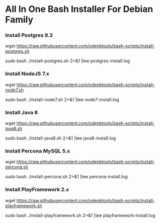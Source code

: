 # All In One Bash Installer For Debian Family

### Install Postgres 9.3

wget https://raw.githubusercontent.com/odenktools/bash-scripts/install-postgres.sh

sudo bash ./install-postgres.sh 2>&1 |tee postgres-install.log

### Install NodeJS 7.x

wget https://raw.githubusercontent.com/odenktools/bash-scripts/install-node7.sh

sudo bash ./install-node7.sh 2>&1 |tee node7-install.log

### Install Java 8

wget https://raw.githubusercontent.com/odenktools/bash-scripts/install-java8.sh

sudo bash ./install-java8.sh 2>&1 |tee java8-install.log

### Install Percona MySQL 5.x

wget https://raw.githubusercontent.com/odenktools/bash-scripts/install-percona.sh

sudo bash ./install-percona.sh 2>&1 |tee percona-install.log

### Install PlayFramework 2.x

wget https://raw.githubusercontent.com/odenktools/bash-scripts/install-playframework.sh

sudo bash ./install-playframework.sh 2>&1 |tee playframework-install.log
